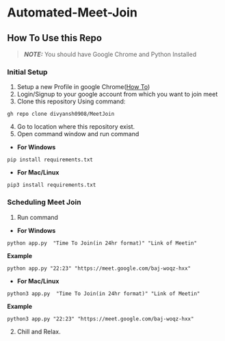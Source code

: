# Automated-Meet-Join

## How To Use this Repo

 
> **_NOTE:_**  You should have Google Chrome and Python Installed
### Initial Setup
 1. Setup a new Profile in google Chrome([How To](https://stackoverflow.com/questions/49270109/how-to-open-a-chrome-profile-through-python))
 2. Login/Signup to your google account from which you want to join meet
 3. Clone this repository Using command:
  ```
  gh repo clone divyansh0908/MeetJoin
  ```
  4. Go to location where this repository exist.
  5. Open command window and run command
- **For Windows**
```
pip install requirements.txt
```
- **For Mac/Linux**
```
pip3 install requirements.txt
```
 ### Scheduling Meet Join
 1. Run command 
- **For Windows** 
```
python app.py  "Time To Join(in 24hr format)" "Link of Meetin"
```
**Example**
```
python app.py "22:23" "https://meet.google.com/baj-woqz-hxx"
```
- **For Mac/Linux** 
```
python3 app.py  "Time To Join(in 24hr format)" "Link of Meetin"
```
**Example**
```
python3 app.py "22:23" "https://meet.google.com/baj-woqz-hxx"
```

 2.  Chill and Relax.
